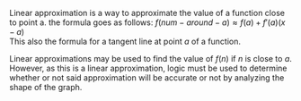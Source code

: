 Linear approximation is a way to approximate the value of a function close to point a.
the formula goes as follows:
	$f(num-around-a) \approx f(a)+f'(a)(x-a)$  
This also the formula for a tangent line at point $a$ of a function. 

Linear approximations may be used to find the value of $f(n)$ if $n$ is close to $a$. However, as this is a linear approximation, logic must be used to determine whether or not said approximation will be accurate or not by analyzing the shape of the graph. 